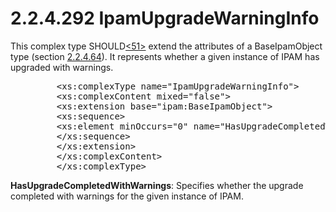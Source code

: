 <html dir="LTR" xmlns:mshelp="http://msdn.microsoft.com/mshelp" xmlns:ddue="http://ddue.schemas.microsoft.com/authoring/2003/5" xmlns:xlink="http://www.w3.org/1999/xlink" xmlns:tool="http://www.microsoft.com/tooltip">
 <body>
 <div id="header">
 <h1 class="heading">2.2.4.292 IpamUpgradeWarningInfo</h1>
 </div>
 <div id="mainSection">
 <div id="mainBody">
 <div id="allHistory" class="saveHistory"></div>
 <div id="sectionSection0" class="section" name="collapseableSection">
 

<p>This complex type SHOULD<a id="Appendix_A_Target_51"></a><a href="3b257e05-6300-4286-a090-0f9949d290bf.md#Appendix_A_51" aria-label="Product behavior note 51">&lt;51&gt;</a> extend
the attributes of a BaseIpamObject type (section <a href="1296bf34-5951-47ed-bbe0-a328f0630865.md">2.2.4.64</a>). It represents
whether a given instance of IPAM has upgraded with warnings.</p>

<dl>
<dd>
<div><pre>    &lt;xs:complexType name=&quot;IpamUpgradeWarningInfo&quot;&gt;
    &lt;xs:complexContent mixed=&quot;false&quot;&gt;
    &lt;xs:extension base=&quot;ipam:BaseIpamObject&quot;&gt;
    &lt;xs:sequence&gt;
    &lt;xs:element minOccurs=&quot;0&quot; name=&quot;HasUpgradeCompletedWithWarnings&quot; type=&quot;xsd:boolean&quot; /&gt;
    &lt;/xs:sequence&gt;
    &lt;/xs:extension&gt;
    &lt;/xs:complexContent&gt;
    &lt;/xs:complexType&gt; 
</pre></div>
</dd></dl>

<p><b>HasUpgradeCompletedWithWarnings</b>: Specifies
whether the upgrade completed with warnings for the given instance of IPAM.</p>


 </div>
 </div>
 </div>
 </body>
</html>